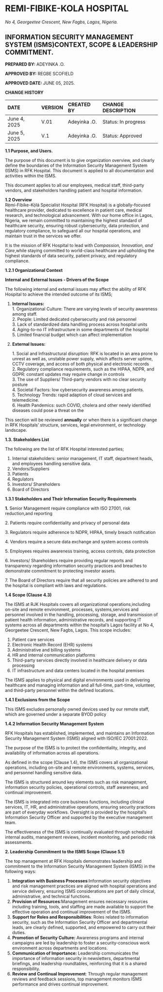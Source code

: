             

#  **REMI-FIBIKE-KOLA HOSPITAL**

 *No 4, Georgeetee Crescent, New Fagbs, Lagos, Nigeria.*

## 

##  **INFORMATION SECURITY MANAGEMENT SYSTEM (ISMS)CONTEXT, SCOPE & LEADERSHIP COMMITMENT.**

**PREPARED BY:** ADEYINKA .O.

**APPROVED BY:**  REGBE SCOFIELD

**APPROVED DATE:** JUNE 05, 2025\.

**CHANGE HISTORY** 

| DATE | VERSION | CREATED BY | CHANGE DESCRIPTION |
| :---- | :---- | :---- | :---- |
| June 4, 2025 | V.01 | Adeyinka .O. | Status: In progress |
| June 5, 2025 | V.1 | Adeyinka .O. | Status: Approved |

   
                                                                                                       

**1.1 Purpose, and Users.**

The purpose of this document is to give organization overview, and clearly define the boundaries of the Information Security Management System (ISMS) in RFK Hospital. This document is applied to all documentation and activities within the ISMS. 

This document  applies to all our employees, medical staff, third-party vendors, and stakeholders handling patient and hospital information.

**1.2 Overview**  
   Rẹ̀mí-Fíbíke-Kọ́lá Specialist Hospital (RFK Hospital) is a globally-focused healthcare provider, dedicated to excellence in patient care, medical research, and technological advancement. With our home office in Lagos, Nigeria, we remain committed to maintaining the highest standard of healthcare security, ensuring robust cybersecurity, data protection, and regulatory compliance, to safeguard all our hospital operations, and maintain trust in the services we offer.

It is the mission of RFK Hospital to lead with *Compassion, Innovation, and Care*,while staying committed to world-class healthcare and upholding the highest standards of data security, patient privacy, and regulatory compliance.

**1.2.1 Organizational Context**

 **Internal and External Issues \- Drivers of the Scope**

The following internal and external issues may affect the ability of  RFK Hospital to achieve the intended outcome of its ISMS;

1. **Internal Issues:**  
   1\. Organizational Culture: There are varying levels of security awareness among staff.  
   2\. People: Limited dedicated cybersecurity and risk personnel  
   3\. Lack of standardized data handling process across hospital units  
   4\. Aging-to-no IT infrastructure in some departments of the hospital  
   5\. Limited financial budget which can affect implementation   
2. **External Issues:**

   1\. Social and Infrastructural disruption: RFK is located in an area prone to unrest as well as, unstable power supply, which affects server uptime, CCTV coverage, and  access of both physical and electronic records  
   2\. Regulatory compliance requirements, such as the HIPAA, NDPR, and GDPR: constant updates may require change in controls  
   3\. The use of Suppliers/ Third-party vendors with no clear security posture  
   4\. Societal Factors: low cybersecurity awareness among patients.  
   5\. Technology Trends: rapid adaption of cloud services and telemedicine.  
   6\. Health Pandemics: such COVID, cholera and other newly identified diseases could pose a threat on the 

This section will be reviewed **annually** or when there is a significant change in RFK Hospitals’ structure, services, legal environment, or technology landscape.

 

**1.3. Stakeholders List**

The following are the list of RFK Hospital interested parties;

1. Internal stakeholders: senior management, IT staff, department heads, and employees handling sensitive data.  
2. Vendors/Suppliers  
3. Patients  
4. Regulators  
5. Investors/ Shareholders  
6. Board of Directors

**1.3.1 Stakeholders and Their Information Security Requirements**

**1\.** Senior Management require compliance with ISO 27001, risk reduction,and  reporting

2\.  Patients require confidentiality and privacy of personal data

3\. Regulators require	adherence to NDPR, HIPAA, timely breach notification

4\. Vendors require a secure data exchange and system access controls

5\. Employees	requires awareness training, access controls, data protection

6\.  Investors/ Shareholders require providing regular reports and transparency regarding information security practices and breaches to demonstrate commitment to protecting investor assets.

7\. The Board of Directors require that all security policies are adhered to and the hospital is compliant with laws and regulations.

 **1.4 Scope (Clause 4.3)**

The ISMS at RJK Hospitals covers all organizational operations,including on-site and remote environment,  processes, systems,services and personnel involved in the handling, processing, storage, and transmission of patient health information, administrative records, and supporting IT systems across all departments within the hospital’s Lagos facility at No 4, Georgeetee Crescent, New Fagbs, Lagos. This scope includes:

1. Patient care services  
2. Electronic Health Record (EHR) systems  
3. Administrative and billing systems  
4. HR and internal communication platforms  
5. Third-party services directly involved in healthcare delivery or data processing  
6. IT infrastructure and data centers located in the hospital premises

The ISMS applies to physical and digital environments used in delivering healthcare and managing information and all full-time, part-time, volunteer, and third-party personnel within the defined locations.

**1.4.1 Exclusions from the Scope**

This ISMS excludes personally owned devices used by our remote staff, which are governed under a separate BYOD policy

**1.4.2 Information Security Management System**

RFK Hospitals has established, implemented, and maintains an Information Security Management System (ISMS) aligned with ISO/IEC 27001:2022.

The purpose of the ISMS is to protect the confidentiality, integrity, and availability of information across all operations.

As defined in the scope (Clause 1.4), the ISMS covers all organizational operations, including on-site and remote environments, systems, services, and personnel handling sensitive data.

The ISMS is structured around key elements such as risk management, information security policies, operational controls, staff awareness, and continual improvement.

The ISMS is integrated into core business functions, including clinical services, IT, HR, and administrative operations, ensuring security practices are part of everyday workflows. Oversight is provided by the hospital’s Information Security Officer and supported by the executive management team.

The effectiveness of the ISMS is continually evaluated through scheduled internal audits, management reviews, incident monitoring, and periodic risk assessments.

**2\. Leadership Commitment to the ISMS Scope (Clause 5.1)**

The top management at RFK Hospitals demonstrates leadership and commitment to the Information Security Management System (ISMS) in the following ways:

1. **Integration with Business Processes**:Information security objectives and risk management practices are aligned with hospital operations and service delivery, ensuring ISMS considerations are part of daily clinical, administrative, and technical functions.  
2. **Provision of Resources**:Management ensures necessary resources  including training, tools, and staffing are made available to support the effective operation and continual improvement of the ISMS.  
3. **Support for Roles and Responsibilities**: Roles related to information security, such as the Information Security Officer and departmental leads, are clearly defined, supported, and empowered to carry out their duties.  
4. **Promotion of Security Culture:** Awareness programs and internal campaigns are led by leadership to foster a security-conscious work environment across departments and locations.  
5. **Communication of Importance:** Leadership communicates the importance of information security in newsletters, departmental briefings, and leadership roundtables, reinforcing that it is a shared responsibility.  
6. **Review and Continual Improvement**: Through regular management reviews and feedback sessions, top management monitors ISMS performance and drives continual improvement.